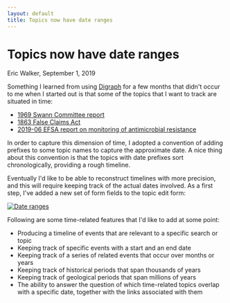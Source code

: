 ```yaml
---
layout: default
title: Topics now have date ranges
---
```


# Topics now have date ranges
<byline>Eric Walker, September 1, 2019</byline>

Something I learned from using [Digraph](https://digraph.app/) for a few months that didn't occur to me when I started out is that some of the topics that I want to track are situated in time:

- [1969 Swann Committee report](https://digraph.app/wiki/topics/c6ccb924-a2e7-49ce-8ab9-b1a44379e711)
- [1863 False Claims Act](https://digraph.app/wiki/topics/bd7ac424-a264-4f8e-88fa-abae4cfe6c6f)
- [2019-06 EFSA report on monitoring of antimicrobial resistance
](https://digraph.app/wiki/topics/ebd4618d-4381-4802-9a84-8054df61fca0)

In order to capture this dimension of time, I adopted a convention of adding prefixes to some topic names to capture the approximate date.  A nice thing about this convention is that the topics with date prefixes sort chronologically, providing a rough timeline.

Eventually I'd like to be able to reconstruct timelines with more precision, and this will require keeping track of the actual dates involved.  As a first step, I've added a new set of form fields to the topic edit form:

<a href="https://user-images.githubusercontent.com/760949/64081468-a6744100-ccbe-11e9-8d9d-595d31c3a37a.png" target="_blank">
    <img class="centered" alt="Date ranges" src="https://user-images.githubusercontent.com/760949/64081468-a6744100-ccbe-11e9-8d9d-595d31c3a37a.png">
</a>

Following are some time-related features that I'd like to add at some point:
- Producing a timeline of events that are relevant to a specific search or topic
- Keeping track of specific events with a start and an end date
- Keeping track of a series of related events that occur over months or years
- Keeping track of historical periods that span thousands of years
- Keeping track of geological periods that span millions of years
- The ability to answer the question of which time-related topics overlap with a specific date, together with the links associated with them
